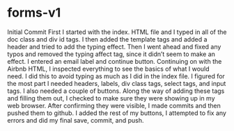 # forms-v1
Initial Commit
First I started with the index. HTML file and I typed in all of the doc class and div id tags. 
I then added the template tags and added a header and tried to add the typing effect. 
Then I went ahead and fixed any typos and removed the typing affect tag, since it didn’t seem to make an effect. 
I entered an email label and continue button.
Continuing on with the Airbnb HTML, I inspected everything to see the basics of what I would need. 
I did this to avoid typing as much as I did in the index file. 
I figured for the most part I needed headers, labels, div class tags, select tags, and input tags. I also needed a couple of buttons.
Along the way of adding these tags and filling them out, I checked to make sure they were showing up in my web browser. 
After confirming they were visible, I made commits and then pushed them to github.
I added the rest of my buttons, I attempted to fix any errors and did my final save, commit, and push.
